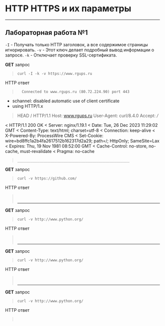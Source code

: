 # HTTP HTTPS и их параметры 
___________________________________________________
## Лабораторная работа №1

`-I` - Получать только HTTP заголовок, а все содержимое страницы игнорировать.
`-v` - Этот ключ делает подробный вывод информации о запросе.
`-k` - Отключает проверку SSL-сертификата.

**GET** запрос
>
> ```shell
> curl -I -k -v https://www.rgups.ru
> ```
HTTP ответ
>```shell
>   Connected to www.rgups.ru (80.72.224.90) port 443
*   schannel: disabled automatic use of client certificate
*   using HTTP/1.x
>    HEAD / HTTP/1.1
>   Host: www.rgups.ru
>   User-Agent: curl/8.4.0
>   Accept: */*
>
<   HTTP/1.1 200 OK
<   Server: nginx/1.19.1
<   Date: Tue, 26 Dec 2023 11:29:02 GMT
<    Content-Type: text/html; charset=utf-8
<    Connection: keep-alive
<   X-Powered-By: ProcessWire CMS
<   Set-Cookie: wire=bd8ffc1a2b4fa2617512b162317d2a29; path=/; HttpOnly; SameSite=Lax
<   Expires: Thu, 19 Nov 1981 08:52:00 GMT
<   Cache-Control: no-store, no-cache, must-revalidate
<    Pragma: no-cache
>```
>___________________________________________________
**GET** запрос
>
> ```shell
> curl -v https://github.com/
> ```
HTTP ответ
>```shell
>  
>```
>___________________________________________________
**GET** запрос
>
> ```shell
> curl -v http://www.python.org/
> ```
HTTP ответ
>```shell
>  
>```
>___________________________________________________
**GET** запрос
>
> ```shell
> curl -v http://www.python.org/
> ```
HTTP ответ
>```shell
>  
>```
>___________________________________________________
**GET** запрос
>
> ```shell
> curl -v http://www.python.org/
> ```
HTTP ответ
>```shell
>  
>```
